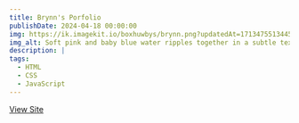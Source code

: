 ```yaml
---
title: Brynn's Porfolio
publishDate: 2024-04-18 00:00:00
img: https://ik.imagekit.io/boxhuwbys/brynn.png?updatedAt=1713475513445
img_alt: Soft pink and baby blue water ripples together in a subtle texture.
description: |
tags:
  - HTML
  - CSS
  - JavaScript
---
```


<a href="https://brynnarbour.com/" target="_blank">View Site</a>
